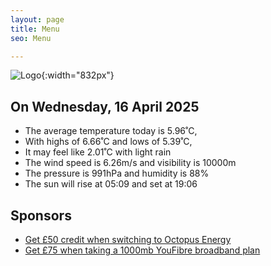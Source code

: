 ```yaml
---
layout: page
title: Menu
seo: Menu

---
```


![Logo](/images/logo.jpg){:width="832px"}

<!-- weather_marker starts -->
## On Wednesday, 16 April 2025

- The average temperature today is 5.96˚C,
- With highs of 6.66˚C and lows of 5.39˚C,
- It may feel like 2.01˚C with light rain
- The wind speed is 6.26m/s and visibility is 10000m
- The pressure is 991hPa and humidity is 88%
- The sun will rise at 05:09 and set at 19:06

<!-- weather_marker ends -->

## Sponsors

- [Get £50 credit when switching to Octopus Energy](https://bit.ly/3oD1nnS)
- [Get £75 when taking a 1000mb YouFibre broadband plan](https://aklam.io/91zWhU?)



